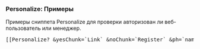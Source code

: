 
<meta http-equiv="Content-Type" content="text/html; charset=utf-8">
<h3>Personalize: Примеры </h3> 
Примеры сниппета Personalize для проверки авторизован ли веб-пользователь или менеджер.	
<br>
<pre class="brush: html;">[[Personalize? &yesChunk=`Link` &noChunk=`Register` &ph=`name`]]</pre>